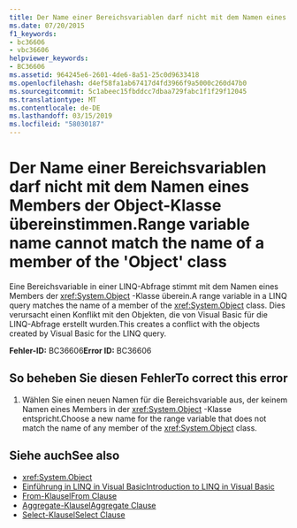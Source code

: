 ```yaml
---
title: Der Name einer Bereichsvariablen darf nicht mit dem Namen eines Members der Object-Klasse übereinstimmen.
ms.date: 07/20/2015
f1_keywords:
- bc36606
- vbc36606
helpviewer_keywords:
- BC36606
ms.assetid: 964245e6-2601-4de6-8a51-25c0d9633418
ms.openlocfilehash: d4ef58fa1ab67417d4fd3966f9a5000c260d47b0
ms.sourcegitcommit: 5c1abeec15fbddcc7dbaa729fabc1f1f29f12045
ms.translationtype: MT
ms.contentlocale: de-DE
ms.lasthandoff: 03/15/2019
ms.locfileid: "58030187"
---
```

# <a name="range-variable-name-cannot-match-the-name-of-a-member-of-the-object-class"></a><span data-ttu-id="745e6-102">Der Name einer Bereichsvariablen darf nicht mit dem Namen eines Members der Object-Klasse übereinstimmen.</span><span class="sxs-lookup"><span data-stu-id="745e6-102">Range variable name cannot match the name of a member of the 'Object' class</span></span>
<span data-ttu-id="745e6-103">Eine Bereichsvariable in einer LINQ-Abfrage stimmt mit dem Namen eines Members der <xref:System.Object> -Klasse überein.</span><span class="sxs-lookup"><span data-stu-id="745e6-103">A range variable in a LINQ query matches the name of a member of the <xref:System.Object> class.</span></span> <span data-ttu-id="745e6-104">Dies verursacht einen Konflikt mit den Objekten, die von Visual Basic für die LINQ-Abfrage erstellt wurden.</span><span class="sxs-lookup"><span data-stu-id="745e6-104">This creates a conflict with the objects created by Visual Basic for the LINQ query.</span></span>  
  
 <span data-ttu-id="745e6-105">**Fehler-ID:** BC36606</span><span class="sxs-lookup"><span data-stu-id="745e6-105">**Error ID:** BC36606</span></span>  
  
## <a name="to-correct-this-error"></a><span data-ttu-id="745e6-106">So beheben Sie diesen Fehler</span><span class="sxs-lookup"><span data-stu-id="745e6-106">To correct this error</span></span>  
  
1.  <span data-ttu-id="745e6-107">Wählen Sie einen neuen Namen für die Bereichsvariable aus, der keinem Namen eines Members in der <xref:System.Object> -Klasse entspricht.</span><span class="sxs-lookup"><span data-stu-id="745e6-107">Choose a new name for the range variable that does not match the name of any member of the <xref:System.Object> class.</span></span>  
  
## <a name="see-also"></a><span data-ttu-id="745e6-108">Siehe auch</span><span class="sxs-lookup"><span data-stu-id="745e6-108">See also</span></span>

- <xref:System.Object>
- [<span data-ttu-id="745e6-109">Einführung in LINQ in Visual Basic</span><span class="sxs-lookup"><span data-stu-id="745e6-109">Introduction to LINQ in Visual Basic</span></span>](../../visual-basic/programming-guide/language-features/linq/introduction-to-linq.md)
- [<span data-ttu-id="745e6-110">From-Klausel</span><span class="sxs-lookup"><span data-stu-id="745e6-110">From Clause</span></span>](../../visual-basic/language-reference/queries/from-clause.md)
- [<span data-ttu-id="745e6-111">Aggregate-Klausel</span><span class="sxs-lookup"><span data-stu-id="745e6-111">Aggregate Clause</span></span>](../../visual-basic/language-reference/queries/aggregate-clause.md)
- [<span data-ttu-id="745e6-112">Select-Klausel</span><span class="sxs-lookup"><span data-stu-id="745e6-112">Select Clause</span></span>](../../visual-basic/language-reference/queries/select-clause.md)
